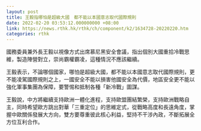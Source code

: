```yaml
---
layout: post
title: 王毅指哪怕是超級大國　都不能以本國意志取代國際規則
date: 2022-02-20 03:53:12.000000000 +08:00
link: https://news.rthk.hk/rthk/ch/component/k2/1634728-20220220.htm
categories: rthk
---
```


國務委員兼外長王毅以視像方式出席慕尼黑安全會議，指出個別大國重拾冷戰思維，製造陣營對立，崇尚霸權霸凌，這種情況不應該繼續。

王毅表示，不論哪個國家，哪怕是超級大國，都不能以本國意志取代國際規則，更不能凌駕國際規則之上，一國安全不能以損害他國安全為代價，地區安全更不能以強化軍事集團為保障，要警惕和抵制各種「新冷戰」圖謀。

王毅說，中方將繼續支持歐洲一體化進程，支持歐盟團結繁榮，支持歐洲戰略自主，同時希望歐方跳出對華「三重定位」的思維定式，從戰略高度和長遠角度，掌握中歐關係發展大方向，雙方要尊重彼此核心利益，堅持不干涉內政，不斷拓展全方位互利合作。
